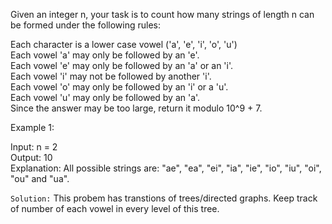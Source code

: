 Given an integer n, your task is to count how many strings of length n can be formed under the following rules:

Each character is a lower case vowel ('a', 'e', 'i', 'o', 'u') <br>
Each vowel 'a' may only be followed by an 'e'.<br>
Each vowel 'e' may only be followed by an 'a' or an 'i'.<br>
Each vowel 'i' may not be followed by another 'i'.<br>
Each vowel 'o' may only be followed by an 'i' or a 'u'.<br>
Each vowel 'u' may only be followed by an 'a'.<br>
Since the answer may be too large, return it modulo 10^9 + 7.<br>

Example 1:

Input: n = 2 <br>
Output: 10 <br>
Explanation: All possible strings are: "ae", "ea", "ei", "ia", "ie", "io", "iu", "oi", "ou" and "ua". <br>

`Solution:`
This probem has transtions of trees/directed graphs. Keep track of number of each vowel in every level of this tree.


